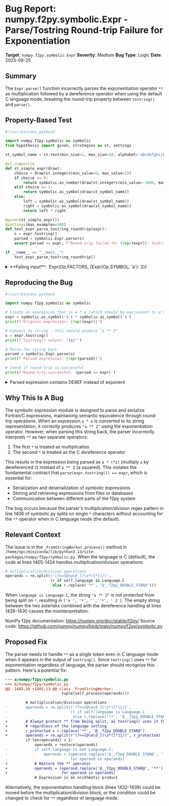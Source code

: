 # Bug Report: numpy.f2py.symbolic.Expr - Parse/Tostring Round-trip Failure for Exponentiation

**Target**: `numpy.f2py.symbolic.Expr`
**Severity**: Medium
**Bug Type**: Logic
**Date**: 2025-09-25

## Summary

The `Expr.parse()` function incorrectly parses the exponentiation operator `**` as multiplication followed by a dereference operator when using the default C language mode, breaking the round-trip property between `tostring()` and `parse()`.

## Property-Based Test

```python
#!/usr/bin/env python3

import numpy.f2py.symbolic as symbolic
from hypothesis import given, strategies as st, settings

st_symbol_name = st.text(min_size=1, max_size=10, alphabet='abcdefghijklmnopqrstuvwxyz')

@st.composite
def st_simple_expr(draw):
    choice = draw(st.integers(min_value=0, max_value=2))
    if choice == 0:
        return symbolic.as_number(draw(st.integers(min_value=-1000, max_value=1000)))
    elif choice == 1:
        return symbolic.as_symbol(draw(st_symbol_name))
    else:
        left = symbolic.as_symbol(draw(st_symbol_name))
        right = symbolic.as_symbol(draw(st_symbol_name))
        return left * right

@given(st_simple_expr())
@settings(max_examples=500)
def test_expr_parse_tostring_roundtrip(expr):
    s = expr.tostring()
    parsed = symbolic.Expr.parse(s)
    assert parsed == expr, f"Round-trip failed for {repr(expr)}: tostring() = '{s}', parsed = {repr(parsed)}"

if __name__ == "__main__":
    test_expr_parse_tostring_roundtrip()
```

<details>

<summary>
**Failing input**: `Expr(Op.FACTORS, {Expr(Op.SYMBOL, 'a'): 2})`
</summary>
```
Traceback (most recent call last):
  File "/home/npc/pbt/agentic-pbt/worker_/16/hypo.py", line 28, in <module>
    test_expr_parse_tostring_roundtrip()
    ~~~~~~~~~~~~~~~~~~~~~~~~~~~~~~~~~~^^
  File "/home/npc/pbt/agentic-pbt/worker_/16/hypo.py", line 21, in test_expr_parse_tostring_roundtrip
    @settings(max_examples=500)
                   ^^^
  File "/home/npc/miniconda/lib/python3.13/site-packages/hypothesis/core.py", line 2124, in wrapped_test
    raise the_error_hypothesis_found
  File "/home/npc/pbt/agentic-pbt/worker_/16/hypo.py", line 25, in test_expr_parse_tostring_roundtrip
    assert parsed == expr, f"Round-trip failed for {repr(expr)}: tostring() = '{s}', parsed = {repr(parsed)}"
           ^^^^^^^^^^^^^^
AssertionError: Round-trip failed for Expr(Op.FACTORS, {Expr(Op.SYMBOL, 'a'): 2}): tostring() = 'a ** 2', parsed = Expr(Op.FACTORS, {Expr(Op.SYMBOL, 'a'): 1, Expr(Op.DEREF, Expr(Op.INTEGER, (2, 4))): 1})
Falsifying example: test_expr_parse_tostring_roundtrip(
    expr=Expr(Op.FACTORS, {Expr(Op.SYMBOL, 'a'): 2}),
)
Explanation:
    These lines were always and only run by failing examples:
        /home/npc/miniconda/lib/python3.13/site-packages/numpy/f2py/symbolic.py:142
        /home/npc/miniconda/lib/python3.13/site-packages/numpy/f2py/symbolic.py:206
        /home/npc/miniconda/lib/python3.13/site-packages/numpy/f2py/symbolic.py:271
        /home/npc/miniconda/lib/python3.13/site-packages/numpy/f2py/symbolic.py:333
        /home/npc/miniconda/lib/python3.13/site-packages/numpy/f2py/symbolic.py:349
        (and 4 more with settings.verbosity >= verbose)
```
</details>

## Reproducing the Bug

```python
#!/usr/bin/env python3

import numpy.f2py.symbolic as symbolic

# Create an expression that is a * a (which should be equivalent to a^2)
expr = symbolic.as_symbol('a') * symbolic.as_symbol('a')
print(f'Original expression: {repr(expr)}')

# Convert to string - this should produce "a ** 2"
s = expr.tostring()
print(f'tostring() output: "{s}"')

# Parse the string back
parsed = symbolic.Expr.parse(s)
print(f'Parsed expression: {repr(parsed)}')

# Check if round-trip is successful
print(f'Round-trip successful: {parsed == expr}')
```

<details>

<summary>
Parsed expression contains DEREF instead of exponent
</summary>
```
Original expression: Expr(Op.FACTORS, {Expr(Op.SYMBOL, 'a'): 2})
tostring() output: "a ** 2"
Parsed expression: Expr(Op.FACTORS, {Expr(Op.SYMBOL, 'a'): 1, Expr(Op.DEREF, Expr(Op.INTEGER, (2, 4))): 1})
Round-trip successful: False
```
</details>

## Why This Is A Bug

The symbolic expression module is designed to parse and serialize Fortran/C expressions, maintaining semantic equivalence through round-trip operations. When an expression `a * a` is converted to its string representation, it correctly produces `"a ** 2"` using the exponentiation operator. However, when parsing this string back, the parser incorrectly interprets `**` as two separate operators:

1. The first `*` is treated as multiplication
2. The second `*` is treated as the C dereference operator

This results in the expression being parsed as `a * (*2)` (multiply `a` by dereferenced `2`) instead of `a ** 2` (a squared). This violates the fundamental contract that `parse(expr.tostring()) == expr`, which is essential for:
- Serialization and deserialization of symbolic expressions
- Storing and retrieving expressions from files or databases
- Communication between different parts of the f2py system

The bug occurs because the parser's multiplication/division regex pattern in line 1406 of symbolic.py splits on single `*` characters without accounting for the `**` operator when in C language mode (the default).

## Relevant Context

The issue is in the `_FromStringWorker.process()` method in `/home/npc/miniconda/lib/python3.13/site-packages/numpy/f2py/symbolic.py`. When the language is C (default), the code at lines 1405-1424 handles multiplication/division operations:

```python
# multiplication/division operations
operands = re.split(r'(?<=[@\w\d_])\s*([*]|/)',
                    (r if self.language is Language.C
                     else r.replace('**', '@__f2py_DOUBLE_STAR@')))
```

When `language is Language.C`, the string `"a ** 2"` is not protected from being split on `*`, resulting in `['a ', '*', '', '*', ' 2']`. The empty string between the two asterisks combined with the dereference handling at lines 1426-1430 causes the misinterpretation.

NumPy f2py documentation: https://numpy.org/doc/stable/f2py/
Source code: https://github.com/numpy/numpy/blob/main/numpy/f2py/symbolic.py

## Proposed Fix

The parser needs to handle `**` as a single token even in C language mode when it appears in the output of `tostring()`. Since `tostring()` uses `**` for exponentiation regardless of language, the parser should recognize this pattern. Here's a potential fix:

```diff
--- a/numpy/f2py/symbolic.py
+++ b/numpy/f2py/symbolic.py
@@ -1403,10 +1403,13 @@ class _FromStringWorker:
                         tuple(self.process(operands)))

         # multiplication/division operations
-        operands = re.split(r'(?<=[@\w\d_])\s*([*]|/)',
-                            (r if self.language is Language.C
-                             else r.replace('**', '@__f2py_DOUBLE_STAR@')))
+        # Always protect ** from being split, as tostring() uses it for exponentiation
+        # regardless of the language setting
+        r_protected = r.replace('**', '@__f2py_DOUBLE_STAR@')
+        operands = re.split(r'(?<=[@\w\d_])\s*([*]|/)', r_protected)
         if len(operands) > 1:
             operands = restore(operands)
-            if self.language is not Language.C:
-                operands = [operand.replace('@__f2py_DOUBLE_STAR@', '**')
-                            for operand in operands]
+            # Restore the ** operator
+            operands = [operand.replace('@__f2py_DOUBLE_STAR@', '**')
+                        for operand in operands]
             # Expression is an arithmetic product
```

Alternatively, the exponentiation handling block (lines 1432-1439) could be moved before the multiplication/division block, or the condition could be changed to check for `**` regardless of language mode.